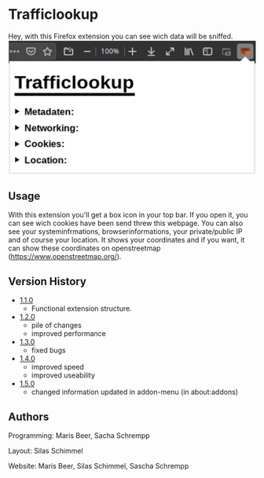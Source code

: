 # Trafficlookup

Hey, with this Firefox extension you can see wich data will be sniffed.
![](header.png)

## Usage
With this extension you'll get a box icon in your top bar. If you open it, you can see wich cookies have been send threw this webpage. You can also see your systeminfrmations, browserinformations, your private/public IP and of course your location. It shows your coordinates and if you want, it can show these coordinates on openstreetmap (https://www.openstreetmap.org/).

## Version History
* [1.1.0](https://github.com/TheProgrammingM/trafficlookup/releases/tag/v1.1 "v1.1")
    * Functional extension structure.
* [1.2.0](https://github.com/TheProgrammingM/trafficlookup/releases/tag/v1.2 "v1.2")
    * pile of changes
    * improved performance
* [1.3.0](https://github.com/TheProgrammingM/trafficlookup/releases/tag/v1.3 "v1.3")
    * fixed bugs
* [1.4.0](https://github.com/TheProgrammingM/trafficlookup/releases/tag/v1.4 "v1.4")
    * improved speed
    * improved useability
* [1.5.0](https://github.com/TheProgrammingM/trafficlookup/releases/tag/v1.5 "v1.5")
    * changed information updated in addon-menu (in about:addons)

## Authors
Programming:
Maris Beer, Sacha Schrempp

Layout:
Silas Schimmel

Website:
Maris Beer, Silas Schimmel, Sascha Schrempp
